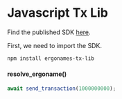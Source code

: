 # Javascript Tx Lib

Find the published SDK [here](https://www.npmjs.com/package/ergonames-tx-lib).

First, we need to import the SDK.

```
npm install ergonames-tx-lib
```

#### resolve_ergoname()

```javascript
await send_transaction(1000000000);
```